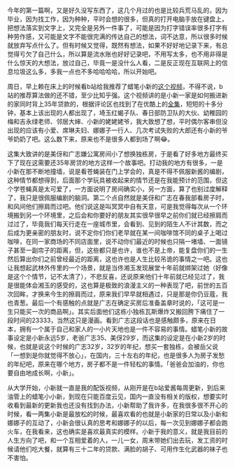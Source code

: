 今年的第一篇啊，又是好久没写东西了，这几个月过的也是比较兵荒马乱的，因为毕业，因为找工作，因为种种，平时会想的很多，但真的打开电脑手放在键盘上，把想法落实到文字上，又完全是另外一件事了，可能是因为打字错误率很多打字有种劳作感，又可能是文字不能很完满的传达自己的想法，词不达意，所以很多时候就放弃写点什么了。但有时候又觉得，既然有想法，如果不好好地记录下来，有总觉得亏欠了自己什么，所以算是流水账也好好记录吧，不用写太多，也不用非得是什么惊天的大想法，放过自己，毕竟一是没什么人看，二是反正现在互联网上的信息垃圾这么多，多我一点也不多哈哈哈哈，所以开始吧。

周日，早上赖在床上的时候看b站给我推荐了蜡笔小新的[这个视频](https://www.bilibili.com/video/av45067611)，不得不说，b站的推荐算法做的还不错，至少比知乎强。这个视频讲的是小新一家是如何搬进新的家同时背上35年贷款的，根据评论区也找到了在优酷上的[全集](https://v.youku.com/v_show/id_XOTA3NjA5ODk2.html)，短短的十多分钟，基本上该出现的人都出现了，埼玉红蝎子队、春日部防卫队的大伙、幼稚园的梅和吉永绿老师、邻居大婶、小新的姥姥姥爷，我大致想了想，平时偶尔客串但没出现的应该有小爱、席琳夫妇、娜娜子一行人、几次考试失败的大郎还有小新的爷爷奶奶了吧。这么数下来，原来也不是很多人都到场了啊😂。

这集大致讲的是美伢和广志嫌公寓房间小了想换独栋房，于是看了好多地方最终买下了现在这需要还35年房贷的地方这样一个故事吧。打动我的地方有很多，一是小新在那不断地撞墙，说是看苍蝇装在门上学会的，真是不得不佩服新酱的编剧，这种情节都想得到，后面那个学玩具被收起来的情节还是在我能预计的范围，但这个学苍蝇真是太可爱了，一方面说明了房间确实小，另一方面，算了也别过度解释了，我只是很佩服编剧的脑洞。第二个点自然就是美伢和广志在春我部看房子时，和风间他们擦肩而过吧。他们说这是叫冥冥中自有天意，可是我觉得每次从一个环境搬到另一个环境里，之后会和你要好的朋友其实很早很早之前你们就已经擦肩而过过了，毕竟我们每天行走在一座城市里，会看到、见到的陌生人不计其数，而之后成为更亲密的朋友时，说不定你们你们老早就在某一间咖啡馆不同的桌子上喝过咖啡，在同一家商场的不同店面里，说不动你们最近的时候也只隔一堵墙、一面镜子甚至一副帘子的距离，但，这些都只是也许，谁也不是上帝，能复盘你们的一生然后算出你们之前曾经最近的距离，这也许也是人生比较吊诡的事情之一吧。这也让我想起武林外传里的一个场景，就是当佟湘玉发现展堂十年前就绑架过她（好像是这个个情节，记不太清了），不悲反喜，还说原来他们十年前就已经见过了，我是很能体会湘玉的感受的，这也算是极致的浪漫主义的一种表现了吧，前世的五百次回眸，才换来今生的擦肩而过，原来我们早早就相遇过，只是那是你仍豆蔻，我也青葱。最后一个有感触的点就是广志在确定买房后准备盖章时说的，「这可是一生只能买一次的商品啊」。其实后面他们这栋小独栋瓦斯爆炸又搬回胯下痛住了一段时间的23333，当然这只是漫画。看到广志这段话也是感触颇多，原来在日本，拥有一个属于自己和家人的一小片天地也是一件不容易的事情。蜡笔小新的故事设定是小新永远5岁，老爸广志35、美伢29岁，而这集的设定是在小新2岁的时候，也就是说这个时候的广志32岁，32岁的年纪，想买一套独栋，会被岳父说「一想到是你就觉得不放心」，在国内，三十左右的年纪，也是很多人为房子发愁的年纪吧，原来在哪个地方，房子都不是一件轻松的事情。「爸爸会加油的，你也要自由地成长啊，小新」。

从大学开始，小新就一直是我的配饭视频，从刚开是在b站爱酱每周更新，到后来油管上的蜡笔小小新，到现在只能百度云见，国内一直没有相关的版权，想要实时收看到最新的更新我也还没有找到办法，小新帮助了我许多，在我很多很不开心的时候，看一两集小新是最放松的时候，最喜欢看的也就是小新家的日常以及小新和娜娜子的互动了，小新会很认真的思考和娜娜子的以后，每一次见到娜娜子都会跑火车，在我看来，这也确实是喜欢最真实的模样。小新于我的意义，就是我目前的人生方向了吧，和一个互相爱着的人，一儿一女，周末带她们出去玩，发工资的时候请他们吃大餐，就算有三十二年的贷款、满脸的胡子、可用作生化武器的袜子也不害怕。